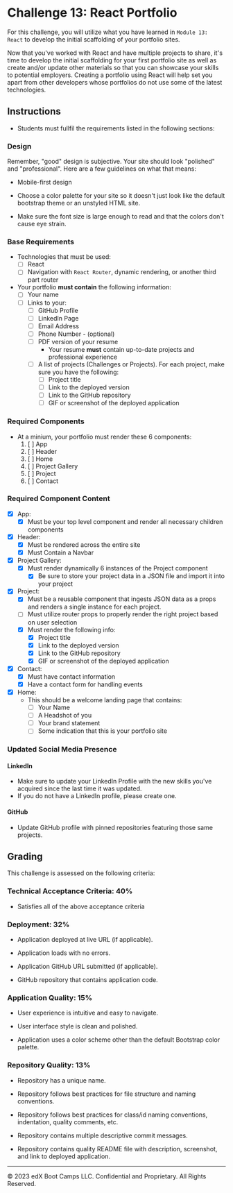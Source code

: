 # Challenge 13: React Portfolio

For this challenge, you will utilize what you have learned in `Module 13: React` to develop the initial scaffolding of your portfolio sites.

Now that you've worked with React and have multiple projects to share, it's time to develop the initial scaffolding for your first portfolio site as well as create and/or update other materials so that you can showcase your skills to potential employers. Creating a portfolio using React will help set you apart from other developers whose portfolios do not use some of the latest technologies.

## Instructions

* Students must fullfil the requirements listed in the following sections:

### Design

Remember, "good" design is subjective. Your site should look "polished" and "professional". Here are a few guidelines on what that means:

* Mobile-first design

* Choose a color palette for your site so it doesn't just look like
the default bootstrap theme or an unstyled HTML site.

* Make sure the font size is large enough to read and that the colors don't cause eye strain.

### Base Requirements

* Technologies that must be used:
  * [ ] React
  * [ ] Navigation with `React Router`, dynamic rendering, or another third part router
* Your portfolio **must contain** the following information:
  * [ ] Your name
  * [ ] Links to your:
    * [ ] GitHub Profile
    * [ ] LinkedIn Page
    * [ ] Email Address
    * [ ] Phone Number - (optional)
    * [ ] PDF version of your resume
      * Your resume **must** contain up-to-date projects and professional experience
    * [ ] A list of projects (Challenges or Projects). For each project, make sure you have the following:
      * [ ] Project title
      * [ ] Link to the deployed version
      * [ ] Link to the GitHub repository
      * [ ] GIF or screenshot of the deployed application

### Required Components

* At a minium, your portfolio must render these 6 components:
  1. [ ] App
  2. [ ] Header
  4. [ ] Home
  5. [ ] Project Gallery
  6. [ ] Project
  7. [ ] Contact

### Required Component Content
* [x] App:
  * [x] Must be your top level component and render all necessary children components
* [x] Header:
   * [x] Must be rendered across the entire site
   * [x] Must Contain a Navbar
* [x] Project Gallery:
  * [x] Must render dynamically 6 instances of the Project component
    * [x] Be sure to store your project data in a JSON file and import it into your project
* [x] Project:
   * [x] Must be a reusable component that ingests JSON data as a props and renders a single instance for each project.
   * [    ] Must utilize router props to properly render the right project based on user selection
   * [x] Must render the following info:
     * [x] Project title
     * [x] Link to the deployed version
     * [x] Link to the GitHub repository
     * [x] GIF or screenshot of the deployed application
* [x] Contact:
  * [x] Must have contact information
  * [x] Have a contact form for handling events
* [x] Home:
  * This should be a welcome landing page that contains:
     * [ ] Your Name
     * [ ] A Headshot of you
     * [ ] Your brand statement
     * [ ] Some indication that this is your portfolio site

### Updated Social Media Presence
#### LinkedIn

* Make sure to update your LinkedIn Profile with the new skills you've acquired since the last time it was updated.
* If you do not have a LinkedIn profile, please create one.
#### GitHub

* Update GitHub profile with pinned repositories featuring those same projects.

## Grading

This challenge is assessed on the following criteria: 

### Technical Acceptance Criteria: 40%

* Satisfies all of the above acceptance criteria 

### Deployment: 32%

* Application deployed at live URL (if applicable).

* Application loads with no errors.

* Application GitHub URL submitted (if applicable).

* GitHub repository that contains application code.

### Application Quality: 15%

* User experience is intuitive and easy to navigate.

* User interface style is clean and polished.

* Application uses a color scheme other than the default Bootstrap color palette.

### Repository Quality: 13%

* Repository has a unique name.

* Repository follows best practices for file structure and naming conventions.

* Repository follows best practices for class/id naming conventions, indentation, quality comments, etc.

* Repository contains multiple descriptive commit messages.

* Repository contains quality README file with description, screenshot, and link to deployed application.
---
© 2023 edX Boot Camps LLC. Confidential and Proprietary. All Rights Reserved.

